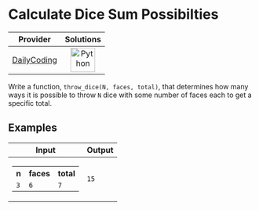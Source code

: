 # Calculate Dice Sum Possibilties

<!-- INFO TABLE BEGIN -->

| Provider                                              | Solutions                                                                                                                                        |
| :---------------------------------------------------: | :----------------------------------------------------------------------------------------------------------------------------------------------: |
| [DailyCoding](../../../docs/providers/DailyCoding.md) | [<img src="https://res.cloudinary.com/rascaltwo/image/upload/v1631924087/python_xzdlti.svg" alt="Python" title="Python" width="50" />](solve.py) |

<!-- INFO TABLE END -->

Write a function, `throw_dice(N, faces, total)`, that determines how many ways it is possible to throw `N` dice with some number of faces each to get a specific total.

## Examples

| Input                                                                                                       | Output |
| ----------------------------------------------------------------------------------------------------------- | ------ |
| <table><tr><th>n</th><th>faces</th><th>total</th></tr><tr><td>`3`</td><td>`6`</td><td>`7`</td></tr></table> | `15`   |
